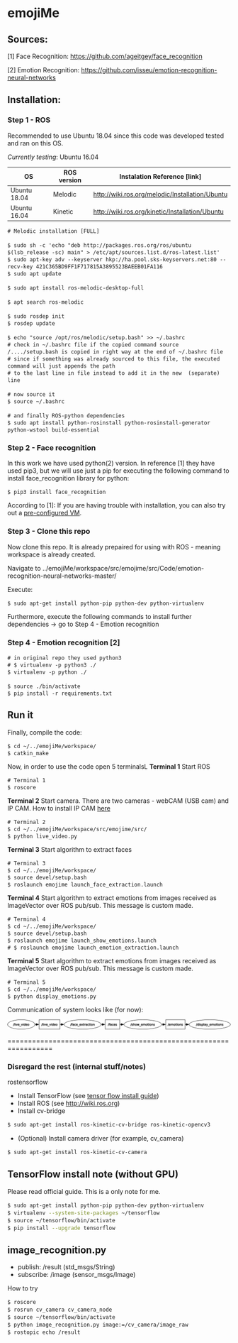 # emojiMe

## Sources:

[1] Face Recognition:
https://github.com/ageitgey/face_recognition

[2] Emotion Recognition:
https://github.com/isseu/emotion-recognition-neural-networks

## Installation:

### Step 1 - ROS
Recommended to use Ubuntu 18.04 since this code was developed tested and ran on this OS.

_Currently testing_: Ubuntu 16.04

|         OS       |  ROS version  | Instalation Reference [link] |
|------------------|---------------|------------------------------|
|   Ubuntu 18.04   |    Melodic    |http://wiki.ros.org/melodic/Installation/Ubuntu|
|   Ubuntu 16.04   |    Kinetic    |http://wiki.ros.org/kinetic/Installation/Ubuntu|

```
# Melodic installation [FULL]

$ sudo sh -c 'echo "deb http://packages.ros.org/ros/ubuntu $(lsb_release -sc) main" > /etc/apt/sources.list.d/ros-latest.list'
$ sudo apt-key adv --keyserver hkp://ha.pool.sks-keyservers.net:80 --recv-key 421C365BD9FF1F717815A3895523BAEEB01FA116
$ sudo apt update

$ sudo apt install ros-melodic-desktop-full

$ apt search ros-melodic

$ sudo rosdep init
$ rosdep update

$ echo "source /opt/ros/melodic/setup.bash" >> ~/.bashrc
# check in ~/.bashrc file if the copied command source /..../setup.bash is copied in right way at the end of ~/.bashrc file
# since if something was already sourced to this file, the executed command will just appends the path
# to the last line in file instead to add it in the new  (separate) line

# now source it
$ source ~/.bashrc

# and finally ROS-python dependencies
$ sudo apt install python-rosinstall python-rosinstall-generator python-wstool build-essential
```
### Step 2 - Face recognition
In this work we have used python(2) version. In reference [1] they have used pip3, but we will use just a pip for executing the following command to install face_recognition library for python:

```
$ pip3 install face_recognition
```
According to [1]: If you are having trouble with installation, you can also try out a [pre-configured VM](https://medium.com/@ageitgey/try-deep-learning-in-python-now-with-a-fully-pre-configured-vm-1d97d4c3e9b).

### Step 3 - Clone this repo
Now clone this repo. It is already prepaired for using with ROS - meaning workspace is already created.

Navigate to ../emojiMe/workspace/src/emojime/src/Code/emotion-recognition-neural-networks-master/

Execute:
```
$ sudo apt-get install python-pip python-dev python-virtualenv
```

Furthermore, execute the following commands to install further dependencies -> go to Step 4 - Emotion recognition

### Step 4 - Emotion recognition [2]
```
# in original repo they used python3
# $ virtualenv -p python3 ./
$ virtualenv -p python ./

$ source ./bin/activate
$ pip install -r requirements.txt
```
## Run it
Finally, compile the code:
```
$ cd ~/../emojiMe/workspace/
$ catkin_make
```

Now, in order to use the code open 5 terminalsL
**Terminal 1**
Start ROS
```
# Terminal 1
$ roscore
```
**Terminal 2**
Start camera. There are two cameras - webCAM (USB cam) and IP CAM.
How to install IP CAM [here](https://thecodacus.com/ip-webcam-opencv-wireless-camera/)
```
# Terminal 2
$ cd ~/../emojiMe/workspace/src/emojime/src/
$ python live_video.py
```
**Terminal 3**
Start algorithm to extract faces
```
# Terminal 3
$ cd ~/../emojiMe/workspace/
$ source devel/setup.bash
$ roslaunch emojime launch_face_extraction.launch
```
**Terminal 4**
Start algorithm to extract emotions from images received as ImageVector over ROS pub/sub. This message is custom made.
```
# Terminal 4
$ cd ~/../emojiMe/workspace/
$ source devel/setup.bash
$ roslaunch emojime launch_show_emotions.launch 
# $ roslaunch emojime launch_emotion_extraction.launch
```
**Terminal 5**
Start algorithm to extract emotions from images received as ImageVector over ROS pub/sub. This message is custom made.
```
# Terminal 5
$ cd ~/../emojiMe/workspace/
$ python display_emotions.py
```

Communication of system looks like (for now):

![alt text](/emojiME_ROS_msgs.jpeg)

=================================================================

### Disregard the rest (internal stuff/notes)

rostensorflow

- Install TensorFlow (see [tensor flow install guide](https://www.tensorflow.org/install/install_linux))
- Install ROS (see http://wiki.ros.org)
- Install cv-bridge

```bash
$ sudo apt-get install ros-kinetic-cv-bridge ros-kinetic-opencv3
```

- (Optional) Install camera driver (for example, cv_camera)

```bash
$ sudo apt-get install ros-kinetic-cv-camera
```

TensorFlow install note (without GPU)
-------------------------------------------
Please read official guide. This is a only note for me.

```bash
$ sudo apt-get install python-pip python-dev python-virtualenv
$ virtualenv --system-site-packages ~/tensorflow
$ source ~/tensorflow/bin/activate
$ pip install --upgrade tensorflow
```

image_recognition.py
--------------------------------

* publish: /result (std_msgs/String)
* subscribe: /image (sensor_msgs/Image)

How to try

```bash
$ roscore
$ rosrun cv_camera cv_camera_node
$ source ~/tensorflow/bin/activate
$ python image_recognition.py image:=/cv_camera/image_raw
$ rostopic echo /result
```
